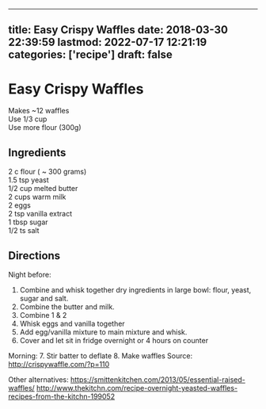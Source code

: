
---
title: Easy Crispy Waffles
date: 2018-03-30 22:39:59
lastmod: 2022-07-17 12:21:19
categories: ['recipe']
draft: false
---


# Easy Crispy Waffles
Makes ~12 waffles  
Use 1/3 cup  
Use more flour (300g)

## Ingredients
2 c flour ( ~ 300 grams)  
1.5 tsp yeast  
1/2 cup melted butter  
2 cups warm milk  
2 eggs  
2 tsp vanilla extract  
1 tbsp sugar  
1/2 ts salt

## Directions
Night before:
1. Combine and whisk together dry ingredients in large bowl: flour, yeast, sugar and salt.
2. Combine the butter and milk.
3. Combine 1 & 2
4. Whisk eggs and vanilla together
5. Add egg/vanilla mixture to main mixture and whisk.
6. Cover and let sit in fridge overnight or 4 hours on counter

Morning:
7. Stir batter to deflate
8. Make waffles
Source:
http://crispywaffle.com/?p=110

Other alternatives:
https://smittenkitchen.com/2013/05/essential-raised-waffles/
http://www.thekitchn.com/recipe-overnight-yeasted-waffles-recipes-from-the-kitchn-199052

<!-- #recipe #public -->

<!-- {BearID:F9362F59-282E-43C4-B476-2895A55B5C76-43586-000141C8DA70B73F} -->
